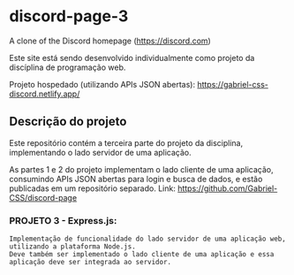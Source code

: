 # discord-page-3

A clone of the Discord homepage (https://discord.com)

Este site está sendo desenvolvido individualmente como projeto da discíplina de programação web.

Projeto hospedado  (utilizando APIs JSON abertas): https://gabriel-css-discord.netlify.app/


## Descrição do projeto

Este repositório contém a terceira parte do projeto da disciplina, implementando o lado servidor de uma aplicação.

As partes 1 e 2 do projeto implementam o lado cliente de uma aplicação, consumindo APIs JSON abertas para login e busca de dados, e estão publicadas em um repositório separado. Link: https://github.com/Gabriel-CSS/discord-page

### PROJETO 3 - Express.js:

    Implementação de funcionalidade do lado servidor de uma aplicação web, utilizando a plataforma Node.js.
    Deve também ser implementado o lado cliente de uma aplicação e essa aplicação deve ser integrada ao servidor.
